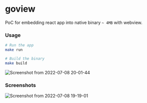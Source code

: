 # goview

PoC for embedding react app into native binary `~ 4MB` with webview.

### Usage
```bash
# Run the app
make run

# Build the binary
make build

```
![Screenshot from 2022-07-08 20-01-44](https://user-images.githubusercontent.com/5787031/178083382-52021032-b763-4349-8dbb-3f72ba027005.png)


### Screenshots
![Screenshot from 2022-07-08 19-19-01](https://user-images.githubusercontent.com/5787031/178083240-cefe8c41-2b5a-4208-8dba-d00dba1340ee.png)
